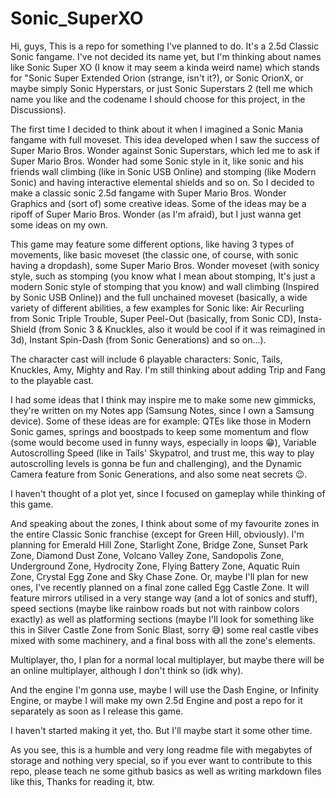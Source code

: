 # Sonic_SuperXO
Hi, guys, This is a repo for something I've planned to do. It's a 2.5d Classic Sonic fangame. I've not decided its name yet, but I'm thinking about names like Sonic Super XO (I know it may seem a kinda weird name) which stands for "Sonic Super Extended Orion (strange, isn't it?), or Sonic OrionX, or maybe simply Sonic Hyperstars, or just Sonic Superstars 2 (tell me which name you like and the codename I should choose for this project, in the Discussions).

The first time I decided to think about it when I imagined a Sonic Mania fangame with full moveset. This idea developed when I saw the success of Super Mario Bros. Wonder against Sonic Superstars, which led me to ask if Super Mario Bros. Wonder had some Sonic style in it, like sonic and his friends wall climbing (like in Sonic USB Online) and stomping (like Modern Sonic) and having interactive elemental shields and so on. So I decided to make a classic sonic 2.5d fangame with Super Mario Bros. Wonder Graphics and (sort of) some creative ideas. Some of the ideas may be a ripoff of Super Mario Bros. Wonder (as I'm afraid), but I just wanna get some ideas on my own.

This game may feature some different options, like having 3 types of movements, like basic moveset (the classic one, of course, with sonic having a dropdash), some Super Mario Bros. Wonder moveset (with sonicy style, such as stomping (you know what I mean about stomping, It's just a modern Sonic style of stomping that you know) and wall climbing (Inspired by Sonic USB Online)) and the full unchained moveset (basically, a wide variety of different abilities, a few examples for Sonic like: Air Recurling from Sonic Triple Trouble, Super Peel-Out (basically, from Sonic CD), Insta-Shield (from Sonic 3 & Knuckles, also it would be cool if it was reimagined in 3d), Instant Spin-Dash (from Sonic Generations) and so on...).

The character cast will include 6 playable characters: Sonic, Tails, Knuckles, Amy, Mighty and Ray. I'm still thinking about adding Trip and Fang to the playable cast.

I had some ideas that I think may inspire me to make some new gimmicks, they're written on my Notes app (Samsung Notes, since I own a Samsung device). Some of these ideas are for example: QTEs like those in Modern Sonic games, springs and boostpads to keep some momentum and flow (some would become used in funny ways, especially in loops 😁), Variable Autoscrolling Speed (like in Tails' Skypatrol, and trust me, this way to play autoscrolling levels is gonna be fun and challenging), and the Dynamic Camera feature from Sonic Generations, and also some neat secrets 😉.

I haven't thought of a plot yet, since I focused on gameplay while thinking of this game.

And speaking about the zones, I think about some of my favourite zones in the entire Classic Sonic franchise (except for Green Hill, obviously). I'm planning for Emerald Hill Zone, Starlight Zone, Bridge Zone, Sunset Park Zone, Diamond Dust Zone, Volcano Valley Zone, Sandopolis Zone, Underground Zone, Hydrocity Zone, Flying Battery Zone, Aquatic Ruin Zone, Crystal Egg Zone and Sky Chase Zone. Or, maybe I'll plan for new ones, I've recently planned on a final zone called Egg Castle Zone. It will feature mirrors utilised in a very stange way (and a lot of sonics and stuff), speed sections (maybe like rainbow roads but not with rainbow colors exactly) as well as platforming sections (maybe I'll look for something like this in Silver Castle Zone from Sonic Blast, sorry 😅) some real castle vibes mixed with some machinery, and a final boss with all the zone's elements.

Multiplayer, tho, I plan for a normal local multiplayer, but maybe there will be an online multiplayer, although I don't think so (idk why).

And the engine I'm gonna use, maybe I will use the Dash Engine, or Infinity Engine, or maybe I will make my own 2.5d Engine and post a repo for it separately as soon as I release this game.

I haven't started making it yet, tho. But I'll maybe start it some other time.

As you see, this is a humble and very long readme file with megabytes of storage and nothing very special, so if you ever want to contribute to this repo, please teach ne some github basics as well as writing markdown files like this, Thanks for reading it, btw.
